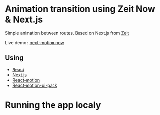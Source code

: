 # Animation transition using Zeit Now & Next.js

Simple animation between routes.
Based on Next.js from [Zeit](https://zeit.co/)

Live demo : [next-motion.now](https://next-motion-lvanuidxhz.now.sh/)

## Using

- [React](https://facebook.github.io/react/)
- [Next.js](https://zeit.co/blog/next)
- [React-motion](https://github.com/chenglou/react-motion)
- [React-motion-ui-pack](https://github.com/souporserious/react-motion-ui-pack)

# Running the app localy

